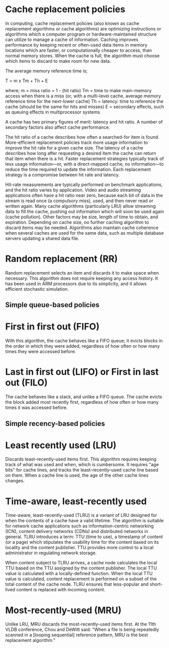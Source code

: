 # Cache replacement policies
In computing, cache replacement policies (also known as cache replacement algorithms or cache algorithms) are optimizing instructions or algorithms which a computer program or hardware-maintained structure can utilize to manage a cache of information. Caching improves performance by keeping recent or often-used data items in memory locations which are faster, or computationally cheaper to access, than normal memory stores. When the cache is full, the algorithm must choose which items to discard to make room for new data.

The average memory reference time is;

T = m x Tm + Th + E

where;
m = miss ratio = 1 - (hit ratio)
Tm =  time to make main-memory access when there is a miss (or, with a multi-level cache, average memory reference time for the next-lower cache)
Th = latency: time to reference the cache (should be the same for hits and misses)
E = secondary effects, such as queuing effects in multiprocessor systems

A cache has two primary figures of merit: latency and hit ratio. A number of secondary factors also affect cache performance.

The hit ratio of a cache describes how often a searched-for item is found. More-efficient replacement policies track more usage information to improve the hit rate for a given cache size. The latency of a cache describes how long after requesting a desired item the cache can return that item when there is a hit. Faster replacement strategies typically track of less usage information—or, with a direct-mapped cache, no information—to reduce the time required to update the information. Each replacement strategy is a compromise between hit rate and latency.

Hit-rate measurements are typically performed on benchmark applications, and the hit ratio varies by application. Video and audio streaming applications often have a hit ratio near zero, because each bit of data in the stream is read once (a compulsory miss), used, and then never read or written again. Many cache algorithms (particularly LRU) allow streaming data to fill the cache, pushing out information which will soon be used again (cache pollution). Other factors may be size, length of time to obtain, and expiration. Depending on cache size, no further caching algorithm to discard items may be needed. Algorithms also maintain cache coherence when several caches are used for the same data, such as multiple database servers updating a shared data file.

# Random replacement (RR)
Random replacement selects an item and discards it to make space when necessary. This algorithm does not require keeping any access history. It has been used in ARM processors due to its simplicity, and it allows efficient stochastic simulation.

## Simple queue-based policies

# First in first out (FIFO)
With this algorithm, the cache behaves like a FIFO queue; it evicts blocks in the order in which they were added, regardless of how often or how many times they were accessed before.

# Last in first out (LIFO) or First in last out (FILO)
The cache behaves like a stack, and unlike a FIFO queue. The cache evicts the block added most recently first, regardless of how often or how many times it was accessed before.

## Simple recency-based policies

# Least recently used (LRU)
Discards least-recently-used items first. This algorithm requires keeping track of what was used and when, which is cumbersome. It requires "age bits" for cache lines, and tracks the least-recently-used cache line based on them. When a cache line is used, the age of the other cache lines changes.

# Time-aware, least-recently used
Time-aware, least-recently-used (TLRU) is a variant of LRU designed for when the contents of a cache have a valid lifetime. The algorithm is suitable for network cache applications such as information-centric networking (ICN), content delivery networks (CDNs) and distributed networks in general. TLRU introduces a term: TTU (time to use), a timestamp of content (or a page) which stipulates the usability time for the content based on its locality and the content publisher. TTU provides more control to a local administrator in regulating network storage.

When content subject to TLRU arrives, a cache node calculates the local TTU based on the TTU assigned by the content publisher. The local TTU value is calculated with a locally-defined function. When the local TTU value is calculated, content replacement is performed on a subset of the total content of the cache node. TLRU ensures that less-popular and short-lived content is replaced with incoming content.

# Most-recently-used (MRU)
Unlike LRU, MRU discards the most-recently-used items first. At the 11th VLDB conference, Chou and DeWitt said: "When a file is being repeatedly scanned in a [looping sequential] reference pattern, MRU is the best replacement algorithm."